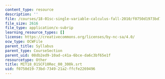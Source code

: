 ```yaml
---
content_type: resource
description: ''
file: /courses/18-01sc-single-variable-calculus-fall-2010/f0750d1973bd734921a2ffcfe2269496_MIT18_01SCF10Rec_00_300k.srt
file_size: 2616
file_type: application/x-subrip
learning_resource_types: []
license: https://creativecommons.org/licenses/by-nc-sa/4.0/
ocw_type: OCWFile
parent_title: Syllabus
parent_type: CourseSection
parent_uid: 08db2ed9-10ad-c41a-6bce-da6c3bf65e1f
resourcetype: Other
title: MIT18_01SCF10Rec_00_300k.srt
uid: f0750d19-73bd-7349-21a2-ffcfe2269496
---
```

